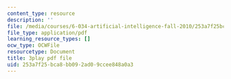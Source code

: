 ```yaml
---
content_type: resource
description: ''
file: /media/courses/6-034-artificial-intelligence-fall-2010/253a7f25bca8bb092ad09ccee848a0a3_UHBmv7qCey4.pdf
file_type: application/pdf
learning_resource_types: []
ocw_type: OCWFile
resourcetype: Document
title: 3play pdf file
uid: 253a7f25-bca8-bb09-2ad0-9ccee848a0a3
---
```

